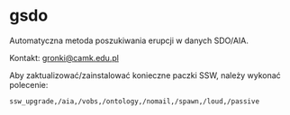 # gsdo
Automatyczna metoda poszukiwania erupcji w danych SDO/AIA.

Kontakt: gronki@camk.edu.pl

Aby zaktualizować/zainstalować konieczne paczki SSW, należy wykonać polecenie:
```
ssw_upgrade,/aia,/vobs,/ontology,/nomail,/spawn,/loud,/passive
```
